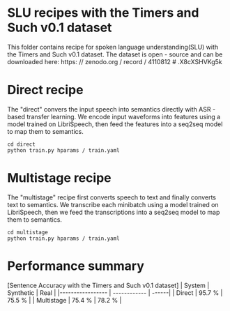 # SLU recipes with the Timers and Such v0.1 dataset
This folder contains recipe for spoken language understanding(SLU) with the Timers and Such v0.1 dataset.
The dataset is open - source and can be downloaded here: https: // zenodo.org / record / 4110812  # .X8cXSHVKg5k

# Direct recipe
The "direct" convers the input speech into semantics directly with ASR - based transfer learning.
We encode input waveforms into features using a model trained on LibriSpeech,
then feed the features into a seq2seq model to map them to semantics.

```
cd direct
python train.py hparams / train.yaml
```

# Multistage recipe
The "multistage" recipe first converts speech to text and finally converts text to semantics.
We transcribe each minibatch using a model trained on LibriSpeech, then we feed the transcriptions into
a seq2seq model to map them to semantics.

```
cd multistage
python train.py hparams / train.yaml
```

# Performance summary

[Sentence Accuracy with the Timers and Such v0.1 dataset]
| System | Synthetic | Real |
|----------------- | ------------ | ------|
| Direct | 95.7 % | 75.5 % |
| Multistage | 75.4 % | 78.2 % |
